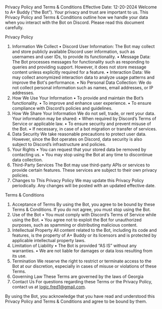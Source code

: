 Privacy Policy and Terms & Conditions
Effective Date: 12-20-2024
Welcome to A+ Buddy (“the Bot”). Your privacy and trust are important to us. This Privacy Policy and Terms & Conditions outline how we handle your data when you interact with the Bot on Discord. Please read this document carefully.

Privacy Policy
1. Information We Collect
	•	Discord User Information: The Bot may collect and store publicly available Discord user information, such as usernames and user IDs, to provide its functionality.
	•	Message Data: The Bot processes messages for functionality such as responding to queries and providing support. However, it does not store message content unless explicitly required for a feature.
	•	Interaction Data: We may collect anonymized interaction data to analyze usage patterns and improve the Bot's performance.
	•	No Personal Data Collection: We do not collect personal information such as names, email addresses, or IP addresses.
2. How We Use Your Information
	•	To provide and maintain the Bot’s functionality.
	•	To improve and enhance user experience.
	•	To ensure compliance with Discord’s policies and guidelines.
3. How We Share Your Information
We do not sell, trade, or rent your data. Your information may be shared:
	•	When required by Discord’s Terms of Service or applicable law.
	•	To ensure security and prevent misuse of the Bot.
	•	If necessary, in case of a bot migration or transfer of services.
4. Data Security
We take reasonable precautions to protect user data. However, since the Bot operates on Discord, data security is also subject to Discord’s infrastructure and policies.
5. Your Rights
	•	You can request that your stored data be removed by contacting us.
	•	You may stop using the Bot at any time to discontinue data collection.
6. Third-Party Services
The Bot may use third-party APIs or services to provide certain features. These services are subject to their own privacy policies.
7. Changes to This Privacy Policy
We may update this Privacy Policy periodically. Any changes will be posted with an updated effective date.

Terms & Conditions
1. Acceptance of Terms
By using the Bot, you agree to be bound by these Terms & Conditions. If you do not agree, you must stop using the Bot.
2. Use of the Bot
	•	You must comply with Discord’s Terms of Service while using the Bot.
	•	You agree not to exploit the Bot for unauthorized purposes, such as spamming or distributing malicious content.
3. Intellectual Property
All content related to the Bot, including its code and features, is the property of A+ Buddy or its licensors and is protected by applicable intellectual property laws.
4. Limitation of Liability
	•	The Bot is provided “AS IS” without any warranties.
	•	We are not liable for damages or data loss resulting from its use.
5. Termination
We reserve the right to restrict or terminate access to the Bot at our discretion, especially in cases of misuse or violations of these Terms.
6. Governing Law
These Terms are governed by the laws of Georgia
7. Contact Us
For questions regarding these Terms or the Privacy Policy, contact us at logic.fred1@gmail.com.

By using the Bot, you acknowledge that you have read and understood this Privacy Policy and Terms & Conditions and agree to be bound by them.
